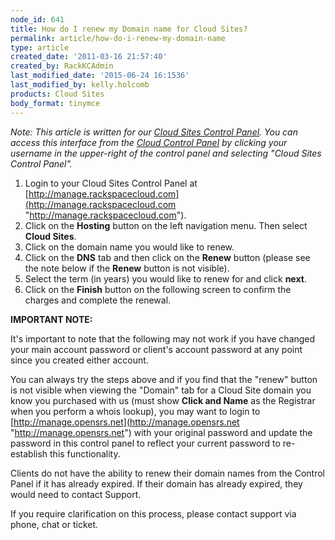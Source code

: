 ```yaml
---
node_id: 641
title: How do I renew my Domain name for Cloud Sites?
permalink: article/how-do-i-renew-my-domain-name
type: article
created_date: '2011-03-16 21:57:40'
created_by: RackKCAdmin
last_modified_date: '2015-06-24 16:1536'
last_modified_by: kelly.holcomb
products: Cloud Sites
body_format: tinymce
---
```


*Note: This article is written for our [Cloud Sites Control
Panel](https://manage.rackspacecloud.com). You can access this interface
from the [Cloud Control Panel](https://mycloud.rackspace.com) by
clicking your username in the upper-right of the control panel and
selecting "Cloud Sites Control Panel".*

1.  Login to your Cloud Sites Control Panel at
    [http://manage.rackspacecloud.com](http://manage.rackspacecloud.com "http://manage.rackspacecloud.com").
2.  Click on the **Hosting** button on the left navigation menu. Then
    select **Cloud Sites**.
3.  Click on the domain name you would like to renew.
4.  Click on the **DNS** tab and then click on the **Renew** button
    (please see the note below if the **Renew** button is not visible).
5.  Select the term (in years) you would like to renew for and click
    **next**.
6.  Click on the **Finish** button on the following screen to confirm
    the charges and complete the renewal.

**IMPORTANT NOTE:**

It's important to note that the following may not work if you have
changed your main account password or client's account password at any
point since you created either account.

You can always try the steps above and if you find that the "renew"
button is not visible when viewing the "Domain" tab for a Cloud Site
domain you know you purchased with us (must show **Click and Name** as
the Registrar when you perform a whois lookup), you may want to login to
[http://manage.opensrs.net](http://manage.opensrs.net "http://manage.opensrs.net")
with your original password and update the password in this control
panel to reflect your current password to re-establish this
functionality.

Clients do not have the ability to renew their domain names from the
Control Panel if it has already expired. If their domain has already
expired, they would need to contact Support. 

If you require clarification on this process, please contact support via
phone, chat or ticket.

